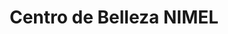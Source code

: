 ---
title: "Centro de Belleza NIMEL"
url: /ciudad-satelite/centro-de-belleza-nimel/
shop: Kosmetik
---